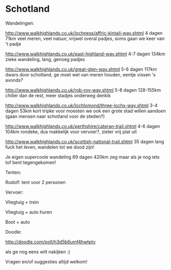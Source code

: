 # Schotland

Wandelingen:

http://www.walkhighlands.co.uk/lochness/affric-kintail-way.shtml	4 dagen		71km		veel meren, veel natuur, vrijwel overal padjes, soms gaan we keer van 't padje

http://www.walkhighlands.co.uk/east-highland-way.shtml			4-7 dagen	134km		zieke wandeling, lang, genoeg padjes

http://www.walkhighlands.co.uk/great-glen-way.shtml			5-6 dagen	117km		dwars door schotland, ge moet wel van meren houden, eentje vissen 's avonds?

http://www.walkhighlands.co.uk/rob-roy-way.shtml			5-8 dagen	128-155km	chiller dan de rest, meer stadjes onderweg denkik

http://www.walkhighlands.co.uk/lochlomond/three-lochs-way.shtml		3-4 dagen	53km		kort tripke voor moesten we ook een grote stad
willen aandoen (gaan mensen naar schotland voor de steden?)

http://www.walkhighlands.co.uk/perthshire/cateran-trail.shtml		4-6 dagen	104km		rondeke, dus makkelijk voor vervoer?, zieter vrij plat uit

http://www.walkhighlands.co.uk/scottish-national-trail.shtml		35 dagen	lang		fuck het leven, wandelen tot we dood zijn!

Je eigen supercoole wandeling						69 dagen	420km		zeg maar als je nog iets tof bent tegengekomen!

Tenten:

Rudolf: tent voor 2 personen

Vervoer:

Vliegtuig + trein

Vliegtuig + auto huren

Boot + auto

Doodle:

http://doodle.com/poll/h3d5b6umf4hwtpty

als ge nog eens wilt nakijken :)

Vragen en/of suggesties altijd welkom!
